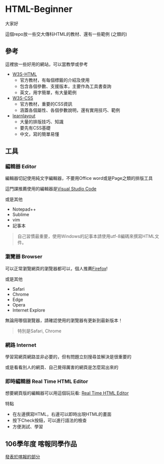 # HTML-Beginner

大家好

這個repo放一些交大傳科HTML的教材、還有一些範例 (之類的)

## 參考

這裡放一些好用的網站，可以當教學或參考

- [W3S-HTML](https://www.w3schools.com/html/default.asp)
  - 官方教材，有每個標籤的介紹及使用
  - 包含各個參數、支援版本，主要作為工具書查詢
  - 英文，用字簡單，有大量範例
- [W3S-CSS](https://www.w3schools.com/css/default.asp)
  - 官方教材，重要的CSS資訊
  - 涵蓋各個屬性、各個參數說明，還有實用技巧、範例
- [learnlayout](http://zh-tw.learnlayout.com/)
  - 大量的排版技巧、知識
  - 要先有CSS基礎
  - 中文，寫的簡單易懂

## 工具

### 編輯器 Editor

編輯器切記使用純文字編輯器，不要用Office word或是Page之類的排版工具

這門課推薦使用的編輯器是[Visual Studio Code](https://code.visualstudio.com/)

或是其他
- Notepad++
- Sublime
- vim
- 記事本

> 自己習慣最重要，使用Windows的記事本請使用utf-8編碼來撰寫HTML文件。


### 瀏覽器 Browser

可以正常瀏覽網頁的瀏覽器都可以，個人推薦[Firefox](https://www.mozilla.org/zh-TW/firefox/new/)!

或是其他
- Safari
- Chrome
- Edge
- Opera
- Internet Explore

無論用哪個瀏覽器，請確認使用的瀏覽器有更新到最新版本！

> 特別是Safari, Chrome

### 網路 Internet

學習寫網頁網路並非必要的，但有問題立刻搜尋並解決是很重要的

或是看看別人的網頁、自己覺得厲害的網頁是怎麼寫出來的

### 即時編輯器 Real Time HTML Editor

想要網頁版的編輯器可以用這個玩玩看: [Real Time HTML Editor](https://yubintw.github.io/Real-Time-HTML-Editor/)

特點
- 在左邊撰寫HTML，右邊可以即時出現HTML的畫面
- 按下Check按鈕，可以進行語法的檢查
- 方便測試、學習

## 106學年度 喀報同學作品
[發表於喀報的部分](106_dct_student_html.md)
